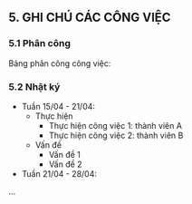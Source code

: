 ## 5. GHI CHÚ CÁC CÔNG VIỆC

### 5.1 Phân công

Bảng phân công công việc:



### 5.2 Nhật ký

- Tuần 15/04 - 21/04: 
    - Thực hiện
        - Thực hiện công việc 1: thành viên A
        - Thực hiện công việc 2: thành viên B
    - Vấn đề
        - Vấn đề 1
        - Vấn đề 2
- Tuần 21/04 - 28/04: 

...
